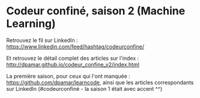
# Codeur confiné, saison 2 (Machine Learning)


Retrouvez le fil sur LinkedIn : https://www.linkedin.com/feed/hashtag/codeurconfine/

Et retrouvez le détail complet des articles sur l'index : http://dpamar.github.io/codeur_confine_v2/index.html

La première saison, pour ceux qui l'ont manquée : 
https://github.com/dpamar/learncode, ainsi que les articles correspondants sur LinkedIn (#codeurconfiné - la saison 1 était avec accent ^^)


